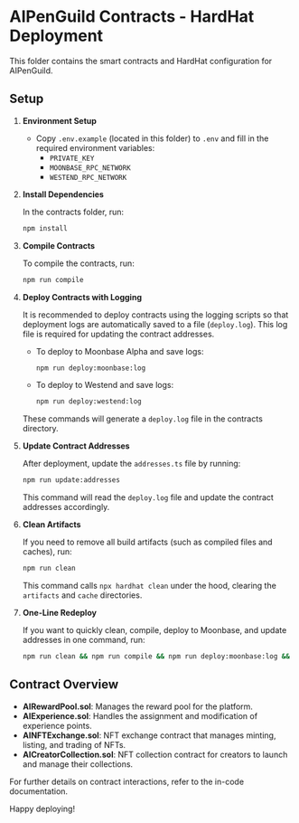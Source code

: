 # AIPenGuild Contracts - HardHat Deployment

This folder contains the smart contracts and HardHat configuration for AIPenGuild.

## Setup

1. **Environment Setup**

   - Copy `.env.example` (located in this folder) to `.env` and fill in the required environment variables:
     - `PRIVATE_KEY`
     - `MOONBASE_RPC_NETWORK`
     - `WESTEND_RPC_NETWORK`

2. **Install Dependencies**

   In the contracts folder, run:
   ```bash
   npm install
   ```

3. **Compile Contracts**

   To compile the contracts, run:
   ```bash
   npm run compile
   ```

4. **Deploy Contracts with Logging**

   It is recommended to deploy contracts using the logging scripts so that deployment logs are automatically saved to a file (`deploy.log`). This log file is required for updating the contract addresses.

   - To deploy to Moonbase Alpha and save logs:
     ```bash
     npm run deploy:moonbase:log
     ```
   - To deploy to Westend and save logs:
     ```bash
     npm run deploy:westend:log
     ```

   These commands will generate a `deploy.log` file in the contracts directory.

5. **Update Contract Addresses**

   After deployment, update the `addresses.ts` file by running:
   ```bash
   npm run update:addresses
   ```

   This command will read the `deploy.log` file and update the contract addresses accordingly.

6. **Clean Artifacts**

   If you need to remove all build artifacts (such as compiled files and caches), run:
   ```bash
   npm run clean
   ```
   This command calls `npx hardhat clean` under the hood, clearing the `artifacts` and `cache` directories.

7. **One-Line Redeploy**

   If you want to quickly clean, compile, deploy to Moonbase, and update addresses in one command, run:
   ```bash
   npm run clean && npm run compile && npm run deploy:moonbase:log && npm run update:addresses
   ```

## Contract Overview
- **AIRewardPool.sol**: Manages the reward pool for the platform.
- **AIExperience.sol**: Handles the assignment and modification of experience points.
- **AINFTExchange.sol**: NFT exchange contract that manages minting, listing, and trading of NFTs.
- **AICreatorCollection.sol**: NFT collection contract for creators to launch and manage their collections.

For further details on contract interactions, refer to the in-code documentation.

Happy deploying!
